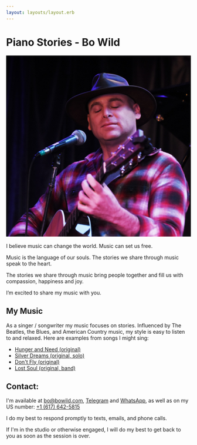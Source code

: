 ```yaml
---
layout: layouts/layout.erb
---
```

# Piano Stories - Bo Wild
![banner3:Bo Wild](/images/can_you_hear_me.jpg)

I believe music can change the world. Music can set us free.

Music is the language of our souls. The stories we share through music speak to the heart.

The stories we share through music bring people together and fill us with compassion, happiness and joy.

I’m excited to share my music with you.

## My Music

As a singer / songwriter my music focuses on stories. Influenced by The Beatles, the Blues, and American Country music, my style is easy to listen to and relaxed. Here are examples from songs I might sing:

*  [Hunger and Need (original)](/media/hunger_and_need.m4a "play: Hunger and Need")
*  [Silver Dreams (original, solo)](/media/silver_dreams.m4a "play: Silver Dreams")
*  [Don't Fly (original)](/media/dont_fly.m4a "play: Don't Fly")
*  [Lost Soul (original, band)](/media/lost_soul.m4a "play: Lost Soul")


## Contact:

I'm available at [bo@bowild.com](mailto:bo@bowild.com), [Telegram](https://t.me/bo_wild) and [WhatsApp](https://wa.me/16176425815), as well as on my US number: [+1 (617) 642-5815](tel:+16176425815)

I do my best to respond promptly to texts, emails, and phone calls.

If I'm in the studio or otherwise engaged, I will do my best to get back to you as soon as the session is over.
